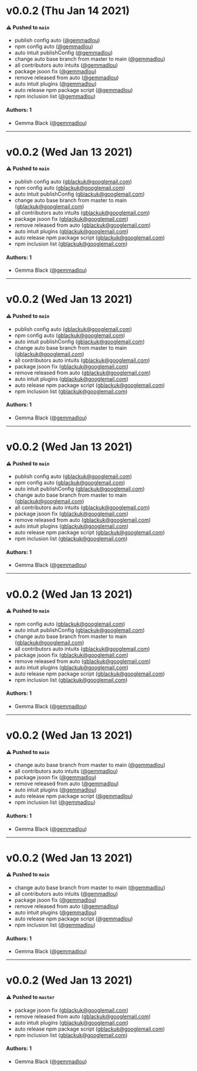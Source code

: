 # v0.0.2 (Thu Jan 14 2021)

#### ⚠️ Pushed to `main`

- publish config auto ([@gemmadlou](https://github.com/gemmadlou))
- npm config auto ([@gemmadlou](https://github.com/gemmadlou))
- auto intuit publishConfig ([@gemmadlou](https://github.com/gemmadlou))
- change auto base branch from master to main ([@gemmadlou](https://github.com/gemmadlou))
- all contributors auto intuits ([@gemmadlou](https://github.com/gemmadlou))
- package jsoon fix ([@gemmadlou](https://github.com/gemmadlou))
- remove released from auto ([@gemmadlou](https://github.com/gemmadlou))
- auto intuit plugins ([@gemmadlou](https://github.com/gemmadlou))
- auto release npm package script ([@gemmadlou](https://github.com/gemmadlou))
- npm inclusion list ([@gemmadlou](https://github.com/gemmadlou))

#### Authors: 1

- Gemma Black ([@gemmadlou](https://github.com/gemmadlou))

---

# v0.0.2 (Wed Jan 13 2021)

#### ⚠️ Pushed to `main`

- publish config auto (gblackuk@googlemail.com)
- npm config auto (gblackuk@googlemail.com)
- auto intuit publishConfig (gblackuk@googlemail.com)
- change auto base branch from master to main (gblackuk@googlemail.com)
- all contributors auto intuits (gblackuk@googlemail.com)
- package jsoon fix (gblackuk@googlemail.com)
- remove released from auto (gblackuk@googlemail.com)
- auto intuit plugins (gblackuk@googlemail.com)
- auto release npm package script (gblackuk@googlemail.com)
- npm inclusion list (gblackuk@googlemail.com)

#### Authors: 1

- Gemma Black ([@gemmadlou](https://github.com/gemmadlou))

---

# v0.0.2 (Wed Jan 13 2021)

#### ⚠️ Pushed to `main`

- publish config auto (gblackuk@googlemail.com)
- npm config auto (gblackuk@googlemail.com)
- auto intuit publishConfig (gblackuk@googlemail.com)
- change auto base branch from master to main (gblackuk@googlemail.com)
- all contributors auto intuits (gblackuk@googlemail.com)
- package jsoon fix (gblackuk@googlemail.com)
- remove released from auto (gblackuk@googlemail.com)
- auto intuit plugins (gblackuk@googlemail.com)
- auto release npm package script (gblackuk@googlemail.com)
- npm inclusion list (gblackuk@googlemail.com)

#### Authors: 1

- Gemma Black ([@gemmadlou](https://github.com/gemmadlou))

---

# v0.0.2 (Wed Jan 13 2021)

#### ⚠️ Pushed to `main`

- publish config auto (gblackuk@googlemail.com)
- npm config auto (gblackuk@googlemail.com)
- auto intuit publishConfig (gblackuk@googlemail.com)
- change auto base branch from master to main (gblackuk@googlemail.com)
- all contributors auto intuits (gblackuk@googlemail.com)
- package jsoon fix (gblackuk@googlemail.com)
- remove released from auto (gblackuk@googlemail.com)
- auto intuit plugins (gblackuk@googlemail.com)
- auto release npm package script (gblackuk@googlemail.com)
- npm inclusion list (gblackuk@googlemail.com)

#### Authors: 1

- Gemma Black ([@gemmadlou](https://github.com/gemmadlou))

---

# v0.0.2 (Wed Jan 13 2021)

#### ⚠️ Pushed to `main`

- npm config auto (gblackuk@googlemail.com)
- auto intuit publishConfig (gblackuk@googlemail.com)
- change auto base branch from master to main (gblackuk@googlemail.com)
- all contributors auto intuits (gblackuk@googlemail.com)
- package jsoon fix (gblackuk@googlemail.com)
- remove released from auto (gblackuk@googlemail.com)
- auto intuit plugins (gblackuk@googlemail.com)
- auto release npm package script (gblackuk@googlemail.com)
- npm inclusion list (gblackuk@googlemail.com)

#### Authors: 1

- Gemma Black ([@gemmadlou](https://github.com/gemmadlou))

---

# v0.0.2 (Wed Jan 13 2021)

#### ⚠️ Pushed to `main`

- change auto base branch from master to main ([@gemmadlou](https://github.com/gemmadlou))
- all contributors auto intuits ([@gemmadlou](https://github.com/gemmadlou))
- package jsoon fix ([@gemmadlou](https://github.com/gemmadlou))
- remove released from auto ([@gemmadlou](https://github.com/gemmadlou))
- auto intuit plugins ([@gemmadlou](https://github.com/gemmadlou))
- auto release npm package script ([@gemmadlou](https://github.com/gemmadlou))
- npm inclusion list ([@gemmadlou](https://github.com/gemmadlou))

#### Authors: 1

- Gemma Black ([@gemmadlou](https://github.com/gemmadlou))

---

# v0.0.2 (Wed Jan 13 2021)

#### ⚠️ Pushed to `main`

- change auto base branch from master to main ([@gemmadlou](https://github.com/gemmadlou))
- all contributors auto intuits ([@gemmadlou](https://github.com/gemmadlou))
- package jsoon fix ([@gemmadlou](https://github.com/gemmadlou))
- remove released from auto ([@gemmadlou](https://github.com/gemmadlou))
- auto intuit plugins ([@gemmadlou](https://github.com/gemmadlou))
- auto release npm package script ([@gemmadlou](https://github.com/gemmadlou))
- npm inclusion list ([@gemmadlou](https://github.com/gemmadlou))

#### Authors: 1

- Gemma Black ([@gemmadlou](https://github.com/gemmadlou))

---

# v0.0.2 (Wed Jan 13 2021)

#### ⚠️ Pushed to `master`

- package jsoon fix (gblackuk@googlemail.com)
- remove released from auto (gblackuk@googlemail.com)
- auto intuit plugins (gblackuk@googlemail.com)
- auto release npm package script (gblackuk@googlemail.com)
- npm inclusion list (gblackuk@googlemail.com)

#### Authors: 1

- Gemma Black ([@gemmadlou](https://github.com/gemmadlou))
